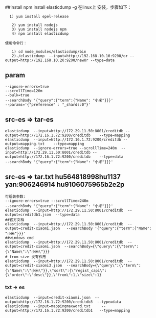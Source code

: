##install
    npm install elasticdump -g
    在linux上 安装，步骤如下：
    
      1) yum install epel-release  
    
       2) yum install nodejs  
       3) yum install nodejs npm  
       4) npm install elasticdump  
    
    使用命令行：
    
       1) cd node_modules/elasticdump/bin  
       2)./elasticdump  --input=http://192.168.10.10:9200/or --output=http://192.168.10.20:9200/newOr --type=data  


## param
    --ignore-errors=true
    --scrollTime=120m   
    --bulk=true
    --searchBody '{"query":{"term":{"Name": "小米"}}}'
    --params='{"preference" : "_shards:0"}'
## src-es => tar-es
    elasticdump  --input=http://172.29.11.50:8001/creditdb --output=http://172.16.1.72:9200/creditdb    --type=mapping
    elasticdump  --input=http://172.16.1.72:9200/creditdb --output=mapping.txt    --type=mapping
    elasticdump  --ignore-errors=true --scrollTime=240m  --input=http://172.29.11.50:8001/creditdb --output=http://172.16.1.72:9200/creditdb    --type=data 
    --searchBody '{"query":{"term":{"Name": "小米"}}}'


## src-es => tar.txt hu564818998hu1137 yan:906246914 hu9106075965b2e2p
    可组装参数: 
    --ignore-errors=true --scrollTime=240m
    --searchBody '{"query":{"term":{"Name": "小米"}}}'
    elasticdump  --input=http://172.29.11.50:8001/creditdb  --output=creditdb1.json  --type=data
    ##官方文档
    elasticdump  --input=http://172.29.11.50:8001/creditdb  --output=credit-xiaomi.json   --searchBody '{"query":{"term":{"Name": "小米"}}}'
    ##windows cmd
    elasticdump  --input=http://172.29.11.50:8001/creditdb  --output=credit-xiaomi.json  --searchBody={\"query\":{\"term\":{\"Name\":\"小米\"}}}
    # from size 没有作用 
    elasticdump  --input=http://172.29.11.50:8001/creditdb  --output=credit-xiaomi3.json  --searchBody={\"query\":{\"term\":{\"Name\":\"小米\"}},\"sort\":{\"regist_capi\":{\"order\":\"desc\"}},\"from\":1,\"size\":1}
    
    
### txt -> es
    elasticdump  --input=credit-xiaomi.json  --output=http://172.16.1.72:9200/creditdb3  --type=data 
    elasticdump  --input=mappingmaxword.txt     --output=http://172.16.1.72:9200/creditdb1   --type=mapping